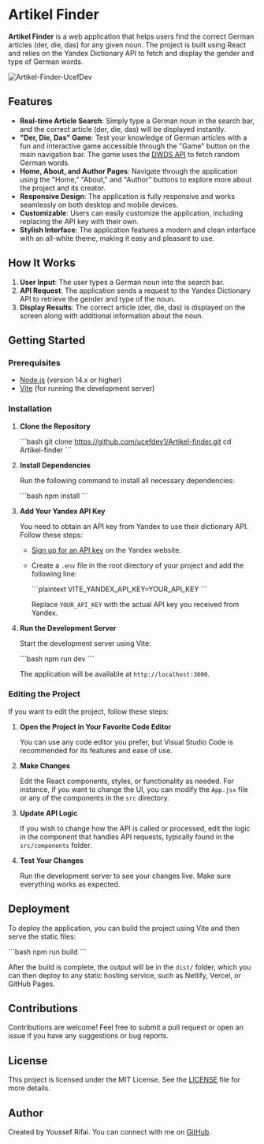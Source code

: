 # Artikel Finder

**Artikel Finder** is a web application that helps users find the correct German articles (der, die, das) for any given noun. The project is built using React and relies on the Yandex Dictionary API to fetch and display the gender and type of German words.

![Artikel-Finder-UcefDev](https://github.com/user-attachments/assets/c9f9be58-b087-4c71-8f61-a1f677b654a7)

## Features

- **Real-time Article Search**: Simply type a German noun in the search bar, and the correct article (der, die, das) will be displayed instantly.
- **"Der, Die, Das" Game**: Test your knowledge of German articles with a fun and interactive game accessible through the "Game" button on the main navigation bar. The game uses the [DWDS API](https://www.dwds.de/api/wb/random) to fetch random German words.
- **Home, About, and Author Pages**: Navigate through the application using the "Home," "About," and "Author" buttons to explore more about the project and its creator.
- **Responsive Design**: The application is fully responsive and works seamlessly on both desktop and mobile devices.
- **Customizable**: Users can easily customize the application, including replacing the API key with their own.
- **Stylish Interface**: The application features a modern and clean interface with an all-white theme, making it easy and pleasant to use.

## How It Works

1. **User Input**: The user types a German noun into the search bar.
2. **API Request**: The application sends a request to the Yandex Dictionary API to retrieve the gender and type of the noun.
3. **Display Results**: The correct article (der, die, das) is displayed on the screen along with additional information about the noun.

## Getting Started

### Prerequisites

- [Node.js](https://nodejs.org/) (version 14.x or higher)
- [Vite](https://vitejs.dev/guide/) (for running the development server)

### Installation

1. **Clone the Repository**

   \`\`\`bash
   git clone https://github.com/ucefdev1/Artikel-finder.git
   cd Artikel-finder
   \`\`\`

2. **Install Dependencies**

   Run the following command to install all necessary dependencies:

   \`\`\`bash
   npm install
   \`\`\`

3. **Add Your Yandex API Key**

   You need to obtain an API key from Yandex to use their dictionary API. Follow these steps:

   - [Sign up for an API key](https://translate.yandex.com/developers) on the Yandex website.
   - Create a `.env` file in the root directory of your project and add the following line:

     \`\`\`plaintext
     VITE_YANDEX_API_KEY=YOUR_API_KEY
     \`\`\`

     Replace `YOUR_API_KEY` with the actual API key you received from Yandex.

4. **Run the Development Server**

   Start the development server using Vite:

   \`\`\`bash
   npm run dev
   \`\`\`

   The application will be available at `http://localhost:3000`.

### Editing the Project

If you want to edit the project, follow these steps:

1. **Open the Project in Your Favorite Code Editor**

   You can use any code editor you prefer, but Visual Studio Code is recommended for its features and ease of use.

2. **Make Changes**

   Edit the React components, styles, or functionality as needed. For instance, if you want to change the UI, you can modify the `App.jsx` file or any of the components in the `src` directory.

3. **Update API Logic**

   If you wish to change how the API is called or processed, edit the logic in the component that handles API requests, typically found in the `src/components` folder.

4. **Test Your Changes**

   Run the development server to see your changes live. Make sure everything works as expected.

## Deployment

To deploy the application, you can build the project using Vite and then serve the static files:

\`\`\`bash
npm run build
\`\`\`

After the build is complete, the output will be in the `dist/` folder, which you can then deploy to any static hosting service, such as Netlify, Vercel, or GitHub Pages.

## Contributions

Contributions are welcome! Feel free to submit a pull request or open an issue if you have any suggestions or bug reports.

## License

This project is licensed under the MIT License. See the [LICENSE](LICENSE) file for more details.

## Author

Created by Youssef Rifai. You can connect with me on [GitHub](https://github.com/ucefdev1).
